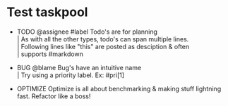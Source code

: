 # Test taskpool

*	TODO @assignee #label Todo's are for planning  
	| As with all the other types, todo's can span multiple lines.  
	| Following lines like "this" are posted as desciption & often  
	| supports #markdown  
  
*	BUG @blame Bug's have an intuitive name  
	| Try using a priority label. Ex: #pri[1]  
  
*	OPTIMIZE Optimize is all about benchmarking & making stuff lightning fast. Refactor like a boss!  